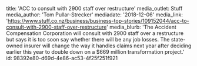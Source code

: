 title: 'ACC to consult with 2900 staff over restructure'
media_outlet: Stuff
media_author: 'Tom Pullar-Strecker'
mediadate: '2018-12-06'
media_link: 'https://www.stuff.co.nz/business/business-top-stories/109152044/acc-to-consult-with-2900-staff-over-restructure'
media_blurb: 'The Accident Compensation Corporation will consult with 2900 staff over a restructure but says it is too soon say whether there will be any job losses. The state-owned insurer will change the way it handles claims next year after deciding earlier this year to double down on a $669 million transformation project.'
id: 98392e80-d69d-4e86-ac53-4f25f251f921
